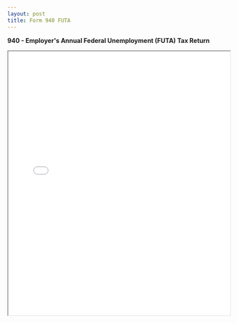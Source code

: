 ```yaml
---
layout: post
title: Form 940 FUTA
---
```


**940 - Employer's Annual Federal Unemployment (FUTA) Tax Return**


<div class="pdf-container">
    <iframe src="assets/misc/IRS-FUTA-form-94.pdf#zoom=FitH"
    height="600" width="100%" allowFullScreen="true">
    </iframe>
</div>
